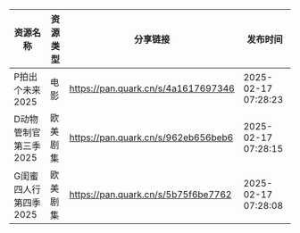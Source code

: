 | 资源名称          | 资源类型 | 分享链接                                | 发布时间                |
| ------------- | ---- | ----------------------------------- | ------------------- |
| P拍出个未来2025    | 电影   | https://pan.quark.cn/s/4a1617697346 | 2025-02-17 07:28:23 |
| D动物管制官第三季2025 | 欧美剧集 | https://pan.quark.cn/s/962eb656beb6 | 2025-02-17 07:28:15 |
| G闺蜜四人行第四季2025 | 欧美剧集 | https://pan.quark.cn/s/5b75f6be7762 | 2025-02-17 07:28:08 |
